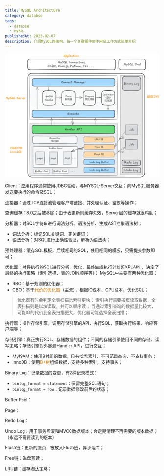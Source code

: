 ```yaml
---
title: MySQL Architecture
category: databse
tags:
  - databse
  - MySQL
publishedAt: 2023-02-07
description: 介绍MySQL的架构，每一个关键组件的作用及工作方式简单介绍
---
```


![](/images/database-MySQL-architecture.png)


Client：应用程序通常使用JDBC驱动，与MYSQL-Server交互；向MySQL服务器发送要执行的命令及SQL；

连接器：通过TCP连接池管理客户端链接、并处理认证、鉴权等操作；

查询缓存：8.0之后被移除；由于表更新则缓存失效，Server层的缓存就很鸡肋；

分析器：对SQL字符串进行词法分析、语法分析、生成AST抽象语法树；
- 词法分析：标记SQL关键词、非关键词；
- 语法分析：对SQL进行正确性验证，解析为语法树；

预处理器：缓存SQL模板，后续相同的SQL，使用相同的模板，只需提交参数即可；

优化器：对将执行的SQL进行分析、优化，最终生成执行计划(EXPLAIN)，决定了最终的执行策略（索引选择、表的JOIN顺序等）；
MySQL中主要有两种优化器：
- RBO：基于规则的优化器；
- CBO：基于<font color="#de7802">代价的优化器</font>（主流），根据IO成本、CPU成本，优化SQL；
> 优化器有时会判定全表扫描比索引更快： 索引执行需要按页读取数据，全表扫描则是以块读取，并可以顺序读； 当通过索引查询的数据量比较大，可能IO的代价比全表扫描更大，优化器可能选择全表扫描；

执行器：操作存储引擎，调用存储引擎的API，执行SQL，获取执行结果，响应客户端等；

存储引擎：真正执行SQL、存储数据的组件；不同的存储引擎使用不同的存储、读写策略；存储引擎对外暴漏Handler API，进行交互；
- MyISAM：使用B树组织数据，只有哈希索引，不可范围查询、不支持事务；
- InnoDB：使用<font color="#de7802">B+树</font>组织数据，支持多种索引，支持事务；


Binary Log：记录数据的变更，有2种记录模式：
- `binlog_format = statement`：保留完整SQL语句； 
- `binlog_format = row`：记录数据修改前后的状态； 


Buffer Pool：


Page：


Redo Log：


Undo Log：用于事务回滚和MVCC数据版本；会定期清理不再需要的版本数据；（永远不需要读到的版本）


Flush链：更新的脏页，被放入Flush链，异步落库；

Free链：磁盘预读；

LRU链：缓存淘汰策略；